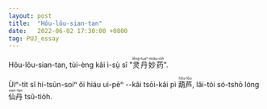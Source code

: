 ```yaml
---
layout: post
title:  "Hôu-lôu-sian-tan"
date:   2022-06-02 17:30:00 +0800
tag: PUJ_essay
---
```


<section class="PUJ">

Hôu-lôu-sian-tan, tùi-èng kâi ì-sṳ̀ sĭ "<ruby style="ruby-position:over"><rb class="markup_main">灵丹妙药</rb><rp>(</rp><rt class="markup_over">lêng-tuaⁿ-miău-io̍h</rt><rp>)</rp></ruby>".
 
Ùiⁿ-tit sĭ hí-tsūn-soiⁿ ŏi hiáu ui-pēⁿ --kâi tsōi-kâi pì <ruby style="ruby-position:over"><rb class="markup_main">葫芦</rb><rp>(</rp><rt class="markup_over">hôu-lôu</rt><rp>)</rp></ruby>, lăi-tói só-tshō lóng <ruby style="ruby-position:over"><rb class="markup_main">仙丹</rb><rp>(</rp><rt class="markup_over">sian-tan</rt><rp>)</rp></ruby> tsŭ-tio̍h.


</section>